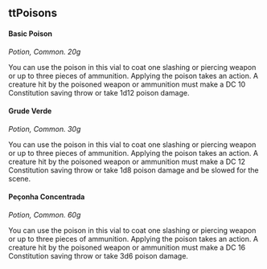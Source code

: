 ## ttPoisons
#### Basic Poison
_Potion, Common. 20g_

You can use the poison in this vial to coat one slashing or piercing weapon or up to three pieces of ammunition. Applying the poison takes an action. A creature hit by the poisoned weapon or ammunition must make a DC 10 Constitution saving throw or take 1d12 poison damage.

#### Grude Verde
_Potion, Common. 30g_

You can use the poison in this vial to coat one slashing or piercing weapon or up to three pieces of ammunition. Applying the poison takes an action. A creature hit by the poisoned weapon or ammunition must make a DC 12 Constitution saving throw or take 1d8 poison damage and be slowed for the scene.

#### Peçonha Concentrada
_Potion, Common. 60g_

You can use the poison in this vial to coat one slashing or piercing weapon or up to three pieces of ammunition. Applying the poison takes an action. A creature hit by the poisoned weapon or ammunition must make a DC 16 Constitution saving throw or take 3d6 poison damage.

